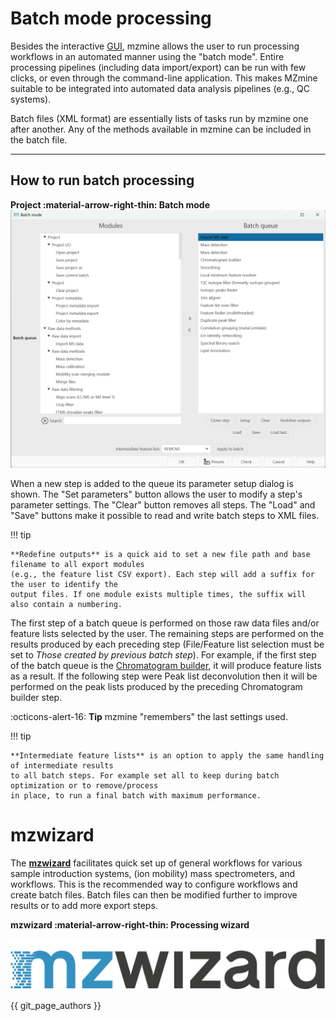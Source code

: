 # **Batch mode processing**

Besides the interactive [GUI](../../main-window-overview.md), mzmine allows the user to run processing workflows in an 
automated manner using the "batch mode". Entire processing pipelines (including data import/export) 
can be run with few clicks, or even through the command-line application. This makes MZmine suitable
to be integrated into automated data analysis pipelines (e.g., QC systems).

Batch files (XML format) are essentially lists of tasks run by mzmine one after another. Any of the 
methods available in mzmine can be included in the batch file.

---
## **How to run batch processing**

**Project :material-arrow-right-thin: Batch mode**
![batch-mode](batch_mode.png)

When a new step is added to the queue its parameter setup dialog is shown. The "Set parameters" 
button allows the user to modify a step's parameter settings. The "Clear" button removes all steps. 
The "Load" and "Save" buttons make it possible to read and write batch steps to XML files.

!!! tip

    **Redefine outputs** is a quick aid to set a new file path and base filename to all export modules 
    (e.g., the feature list CSV export). Each step will add a suffix for the user to identify the 
    output files. If one module exists multiple times, the suffix will also contain a numbering.

The first step of a batch queue is performed on those raw data files and/or feature lists selected
by the user. The remaining steps are performed on the results produced by each preceding step 
(File/Feature list selection must be set to _Those created by previous batch step_). For example, 
if the first step of the batch queue is the [Chromatogram builder](../../module_docs/lc-ms_featdet/featdet_adap_chromatogram_builder/adap-chromatogram-builder.md), it will produce feature 
lists as a result. If the following step were Peak list deconvolution then it will be performed 
on the peak lists produced by the preceding Chromatogram builder step.

:octicons-alert-16: **Tip** mzmine "remembers" the last settings used.


!!! tip

    **Intermediate feature lists** is an option to apply the same handling of intermediate results 
    to all batch steps. For example set all to keep during batch optimization or to remove/process 
    in place, to run a final batch with maximum performance.


# mzwizard
The [**mzwizard**](../../wizard.md) facilitates quick set up of general workflows for various sample introduction systems, (ion mobility) mass spectrometers, and workflows.
This is the recommended way to configure workflows and create batch files. Batch files can then be modified further to improve results or to add more export steps. 

**mzwizard :material-arrow-right-thin: Processing wizard**

![logo300_mzwizard.png](../../img/logo300_mzwizard.png)

{{ git_page_authors }}